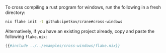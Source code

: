 To cross compiling a rust program for windows, run the following in a fresh
directory:

```sh
nix flake init -t github:ipetkov/crane#cross-windows
```

Alternatively, if you have an existing project already, copy and paste the
following `flake.nix`:

```nix
{{#include ../../examples/cross-windows/flake.nix}}
```
